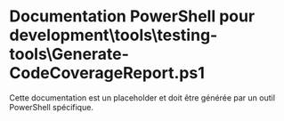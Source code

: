 # Documentation PowerShell pour development\tools\testing-tools\Generate-CodeCoverageReport.ps1

Cette documentation est un placeholder et doit être générée par un outil PowerShell spécifique.
